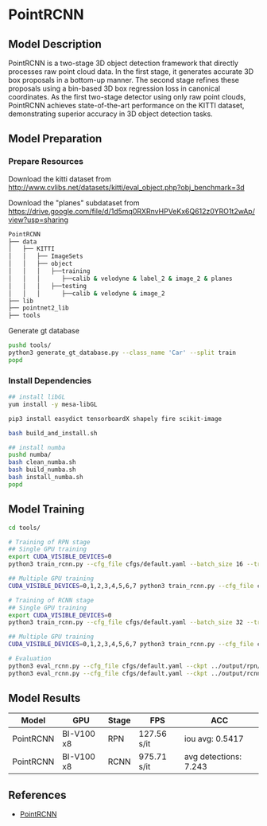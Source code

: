 # PointRCNN

## Model Description

PointRCNN is a two-stage 3D object detection framework that directly processes raw point cloud data. In the first stage,
it generates accurate 3D box proposals in a bottom-up manner. The second stage refines these proposals using a bin-based
3D box regression loss in canonical coordinates. As the first two-stage detector using only raw point clouds, PointRCNN
achieves state-of-the-art performance on the KITTI dataset, demonstrating superior accuracy in 3D object detection
tasks.

## Model Preparation

### Prepare Resources

Download the kitti dataset from <http://www.cvlibs.net/datasets/kitti/eval_object.php?obj_benchmark=3d>

Download the "planes" subdataset from <https://drive.google.com/file/d/1d5mq0RXRnvHPVeKx6Q612z0YRO1t2wAp/view?usp=sharing>

```bash
PointRCNN
├── data
│   ├── KITTI
│   │   ├── ImageSets
│   │   ├── object
│   │   │   ├──training
│   │   │      ├──calib & velodyne & label_2 & image_2 & planes
│   │   │   ├──testing
│   │   │      ├──calib & velodyne & image_2
├── lib
├── pointnet2_lib
├── tools
```

Generate gt database

```bash
pushd tools/
python3 generate_gt_database.py --class_name 'Car' --split train
popd
```

### Install Dependencies

```bash
## install libGL
yum install -y mesa-libGL

pip3 install easydict tensorboardX shapely fire scikit-image

bash build_and_install.sh

## install numba
pushd numba/
bash clean_numba.sh
bash build_numba.sh
bash install_numba.sh
popd
```

## Model Training

```bash
cd tools/

# Training of RPN stage
## Single GPU training
export CUDA_VISIBLE_DEVICES=0
python3 train_rcnn.py --cfg_file cfgs/default.yaml --batch_size 16 --train_mode rpn --epochs 200

## Multiple GPU training
CUDA_VISIBLE_DEVICES=0,1,2,3,4,5,6,7 python3 train_rcnn.py --cfg_file cfgs/default.yaml --batch_size 32 --train_mode rpn --epochs 200 --mgpus

# Training of RCNN stage
## Single GPU training
export CUDA_VISIBLE_DEVICES=0
python3 train_rcnn.py --cfg_file cfgs/default.yaml --batch_size 32 --train_mode rcnn --epochs 70  --ckpt_save_interval 2 --rpn_ckpt ../output/rpn/default/ckpt/checkpoint_epoch_200.pth

## Multiple GPU training
CUDA_VISIBLE_DEVICES=0,1,2,3,4,5,6,7 python3 train_rcnn.py --cfg_file cfgs/default.yaml --batch_size 32 --train_mode rcnn --epochs 70  --ckpt_save_interval 2 --rpn_ckpt ../output/rpn/default/ckpt/checkpoint_epoch_200.pth --mgpus

# Evaluation
python3 eval_rcnn.py --cfg_file cfgs/default.yaml --ckpt ../output/rpn/default/ckpt/checkpoint_epoch_200.pth --batch_size 4 --eval_mode rpn 
python3 eval_rcnn.py --cfg_file cfgs/default.yaml --ckpt ../output/rcnn/default/ckpt/checkpoint_epoch_70.pth --batch_size 4 --eval_mode rcnn
```

## Model Results

| Model     | GPU        | Stage | FPS         | ACC                   |
|-----------|------------|-------|-------------|-----------------------|
| PointRCNN | BI-V100 x8 | RPN   | 127.56 s/it | iou avg: 0.5417       |
| PointRCNN | BI-V100 x8 | RCNN  | 975.71 s/it | avg detections: 7.243 |

## References

- [PointRCNN](https://github.com/sshaoshuai/PointRCNN)
